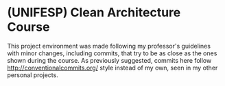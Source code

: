 # (UNIFESP) Clean Architecture Course

This project environment was made following my professor's guidelines with minor changes, including commits, that try to be as close as the ones shown during the course.
As previously suggested, commits here follow http://conventionalcommits.org/ style instead of my own, seen in my other personal projects.
